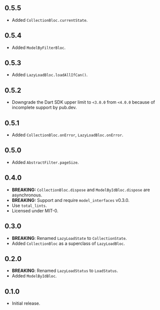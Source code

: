 ## 0.5.5

* Added `CollectionBloc.currentState`.

## 0.5.4

* Added `ModelByFilterBloc`.

## 0.5.3

* Added `LazyLoadBloc.loadAllIfCan()`.

## 0.5.2

* Downgrade the Dart SDK upper limit to `<3.0.0` from `<4.0.0` because of incomplete support by pub.dev.

## 0.5.1

* Added `CollectionBloc.onError`, `LazyLoadBloc.onError`.

## 0.5.0

* Added `AbstractFilter.pageSize`.

## 0.4.0

* **BREAKING:** `CollectionBloc.dispose` and `ModelByIdBloc.dispose` are asynchronous.
* **BREAKING:** Support and require `model_interfaces` v0.3.0.
* Use `total_lints`.
* Licensed under MIT-0.

## 0.3.0

* **BREAKING**: Renamed `LazyLoadState` to `CollectionState`.
* Added `CollectionBloc` as a superclass of `LazyLoadBloc`.

## 0.2.0

* **BREAKING**: Renamed `LazyLoadStatus` to `LoadStatus`.
* Added `ModelByIdBloc`.

## 0.1.0

* Initial release.
